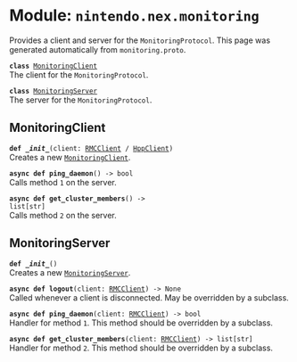 
# Module: <code>nintendo.nex.monitoring</code>

Provides a client and server for the `MonitoringProtocol`. This page was generated automatically from `monitoring.proto`.

<code>**class** [MonitoringClient](#monitoringclient)</code><br>
<span class="docs">The client for the `MonitoringProtocol`.</span>

<code>**class** [MonitoringServer](#monitoringserver)</code><br>
<span class="docs">The server for the `MonitoringProtocol`.</span>

## MonitoringClient
<code>**def _\_init__**(client: [RMCClient](rmc.md#rmcclient) / [HppClient](hpp.md#hppclient))</code><br>
<span class="docs">Creates a new [`MonitoringClient`](#monitoringclient).</span>

<code>**async def ping_daemon**() -> bool</code><br>
<span class="docs">Calls method `1` on the server.</span>

<code>**async def get_cluster_members**() -> list[str]</code><br>
<span class="docs">Calls method `2` on the server.</span>

## MonitoringServer
<code>**def _\_init__**()</code><br>
<span class="docs">Creates a new [`MonitoringServer`](#monitoringserver).</span>

<code>**async def logout**(client: [RMCClient](rmc.md#rmcclient)) -> None</code><br>
<span class="docs">Called whenever a client is disconnected. May be overridden by a subclass.</span>

<code>**async def ping_daemon**(client: [RMCClient](rmc.md#rmcclient)) -> bool</code><br>
<span class="docs">Handler for method `1`. This method should be overridden by a subclass.</span>

<code>**async def get_cluster_members**(client: [RMCClient](rmc.md#rmcclient)) -> list[str]</code><br>
<span class="docs">Handler for method `2`. This method should be overridden by a subclass.</span>

